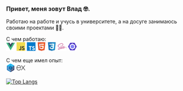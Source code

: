 ### Привет, меня зовут Влад 🤓.
Работаю на работе и учусь в университете, а на досуге занимаюсь своими проектами 👨‍💻.

С чем работаю:
<br>
<img src="https://github.com/devicons/devicon/blob/master/icons/vuejs/vuejs-original.svg" alt="vuejs" width="24" height="24" background="#4FC08D"/>
<img src="https://github.com/devicons/devicon/blob/master/icons/javascript/javascript-original.svg" alt="js" width="24" height="24" background="#4FC08D"/>
<img src="https://github.com/devicons/devicon/blob/master/icons/typescript/typescript-original.svg" alt="ts" width="24" height="24" background="#4FC08D"/>
<img src="https://github.com/devicons/devicon/blob/master/icons/html5/html5-original.svg" alt="html5" width="24" height="24" background="#4FC08D"/>
<img src="https://github.com/devicons/devicon/blob/master/icons/css3/css3-original.svg" alt="css3" width="24" height="24" background="#4FC08D"/>
<img src="https://github.com/devicons/devicon/blob/master/icons/sass/sass-original.svg" alt="sass" width="24" height="24" background="#4FC08D"/>
<img src="https://github.com/devicons/devicon/blob/master/icons/eslint/eslint-original.svg" alt="eslint" width="24" height="24" background="#4FC08D"/>

С чем еще имел опыт:
<br>
<img src="https://github.com/devicons/devicon/blob/master/icons/sequelize/sequelize-original.svg" alt="sequelize" width="24" height="24" background="#4FC08D"/>
<img src="https://github.com/devicons/devicon/blob/master/icons/express/express-original.svg" alt="express" width="24" height="24" background="#4FC08D"/>

[![Top Langs](https://github-readme-stats.vercel.app/api/top-langs/?username=vladkutnyakov&layout=compact)](https://github.com/anuraghazra/github-readme-stats)
